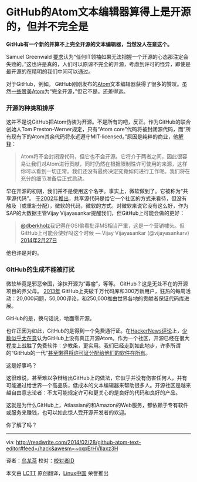 GitHub的Atom文本编辑器算得上是开源的，但并不完全是
================================================================================
**GitHub有一个新的并算不上完全开源的文本编辑器，当然没人在意这个。**

Samuel Greenwald [要求][1]认为“任何IT领袖如果无法把握一个开源的心态那注定会失败的。”这也许是真的，人们可以原谅不完全的开源，考虑到许可的怪异，即使是最开源的在精明的我们中间可以通过。

对于GitHub，例如。 GitHub刚刚发布的[Atom][2]文本编辑器获得了很多的赞叹。虽然[一些赞美Atom][3]为“完全开源，”但它不是。还差得远。

### 开源的种类和排序 ###

这并不是说GitHub把Atom伪装为开源。不是所有的吧，反正。作为GitHub的联合创始人Tom Preston-Werner规定，只有“Atom core”代码将被封闭源代码，而“所有现有下的Atom其余代码将永远遵守MIT-licensed。”原因是纯粹的商业，他[解释][4]：

> Atom将不会封闭源代码，但它也不会开源。它将介于两者之间，因此很容易让我们对Atom进行贡献，同时仍然在根据限制性许可使用的来源，这样你可以看到一切正常。我们还没有最终决定究竟如何进行工作呢。我们将在充分的细节准备后正式启动。

早在开源的初期，我们并不是使用这个名字。事实上，微软做到了。它被称为“共享源代码”。 [于2002年推出][5]，共享源代码是给它一个社区的方式来看待，但没有触及（或重新分配），微软的代码，微软的方式。对微软来说它没有这么好，作为SAP的大数据主管Vijay Vijayasankar提醒我们，但GitHub上可能会做的更好：

> [@dberkholz][6]我记得在OSI偷看批评MS相当严重，这是一个营销噱头。但GitHub上可能会使好吗这个时候 
> — Vijay Vijayasankar (@vijayasankarv) [2014年2月27日][7]

他也许是对的。

### GitHub的生成不能被打扰 ###

微软毕竟是邪恶帝国，涂抹开源为“毒瘤”，等等。 GitHub？这是无处不在的开源项目的养父母。 [2013年][8] GitHub上突破千万代码库和300万新用户，狂热的每周活动：20,000问题，50,000评论，和250,000推由世界各地的贡献者保证代码库进展。

GitHub的是，换句话说，地面零开源。

也许正因为如此，GitHub的是得到一个免费通行证。在[HackerNews评论][9]上，[少数似乎太在意][10]认为GitHub上没有真正开源Atom。作为一个社区，开源已经在很大程度上战胜了免费软件：少教条，更实用。我们已经走到如此地步，许多所谓的“GitHub的一代”[甚至懒得将许可证分配给他们的软件在所有][11]。

这是好事吗？

这很难说，甚至难以争辩给出GitHub上的做法，它似乎并没有伤害任何人，并有可能通过给世界一个高品质，低成本的文本编辑器来帮助很多人。开源社区是越来越自由意志论者：不太可能规定许可和更关心的是良好的代码和良好的产品。

这就是为什么GitHub上，Atlassian的和Amazon的Web服务，都依赖于专有软件或服务来赚钱，也可以如此惊人受开源开发者的欢迎。

你了解了吗？

--------------------------------------------------------------------------------

via: http://readwrite.com/2014/02/28/github-atom-text-editor#feed=/hack&awesm=~oxpErHVIIaxz3H

译者：[乌龙茶](https://github.com/yechunxiao19) 校对：[校对者ID](https://github.com/校对者ID)

本文由 [LCTT](https://github.com/LCTT/TranslateProject) 原创翻译，[Linux中国](http://linux.cn/) 荣誉推出

[1]:http://www.cioinsight.com/blogs/open-source-has-changed-everything.html#sthash.ESY4Kc3r.u8rX81Ow.dpuf
[2]:https://github.com/atom
[3]:http://thenextweb.com/apps/2014/02/26/github-releases-text-editor-coders-named-atom/#!xHNqf
[4]:http://discuss.atom.io/t/why-is-atom-closed-source/82/8
[5]:http://www.geek.com/news/microsoft-rep-clarifies-shared-source-initiative-550824/
[6]:https://twitter.com/dberkholz
[7]:https://twitter.com/vijayasankarv/statuses/438882094429642752
[8]:http://octoverse.github.com/
[9]:https://news.ycombinator.com/item?id=7302941
[10]:https://news.ycombinator.com/item?id=7310017
[11]:http://readwrite.com/2013/05/15/open-source-is-old-school-says-the-github-generation#awesm=~ox6tkvcaUwiEF0
